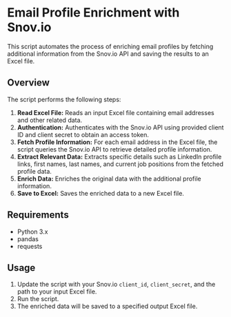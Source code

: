 # Email Profile Enrichment with Snov.io

This script automates the process of enriching email profiles by fetching additional information from the Snov.io API and saving the results to an Excel file.

## Overview

The script performs the following steps:

1. **Read Excel File:** Reads an input Excel file containing email addresses and other related data.
2. **Authentication:** Authenticates with the Snov.io API using provided client ID and client secret to obtain an access token.
3. **Fetch Profile Information:** For each email address in the Excel file, the script queries the Snov.io API to retrieve detailed profile information.
4. **Extract Relevant Data:** Extracts specific details such as LinkedIn profile links, first names, last names, and current job positions from the fetched profile data.
5. **Enrich Data:** Enriches the original data with the additional profile information.
6. **Save to Excel:** Saves the enriched data to a new Excel file.

## Requirements

- Python 3.x
- pandas
- requests

## Usage

1. Update the script with your Snov.io `client_id`, `client_secret`, and the path to your input Excel file.
2. Run the script.
3. The enriched data will be saved to a specified output Excel file.
